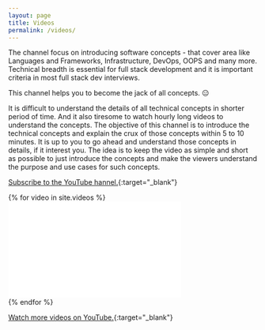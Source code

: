 ```yaml
---
layout: page
title: Videos
permalink: /videos/
---
```

The channel focus on introducing software concepts - that cover area like Languages and Frameworks, Infrastructure, DevOps, OOPS and many more. Technical breadth is essential for full stack development and it is important criteria in most full stack dev interviews. 

This channel helps you to become the jack of all concepts. 😑

It is difficult to understand the details of all technical concepts in shorter period of time. And it also tiresome to watch hourly long videos to understand the concepts. The objective of this channel is to introduce the technical concepts and explain the crux of those concepts within 5 to 10 minutes. It is up to you to go ahead and understand those concepts in details, if it interest you. The idea is to keep the video as simple and short as possible to just introduce the concepts and make the viewers understand the purpose and use cases for such concepts. 

[Subscribe to the YouTube hannel.](https://www.youtube.com/@jawahar.selvaraj?sub_confirmation=1){:target="_blank"}
<div class="video-container">
{% for video in site.videos %}
<div class="video"> 
  <iframe src="{{video.link}}" width="350" height="195" title="YouTube video player" frameborder="0" allow="accelerometer; autoplay; clipboard-write; encrypted-media; gyroscope; picture-in-picture; web-share" allowfullscreen></iframe>
</div>
{% endfor %}
</div>

[Watch more videos on YouTube.](https://www.youtube.com/@jawahar.nutshell/videos){:target="_blank"}